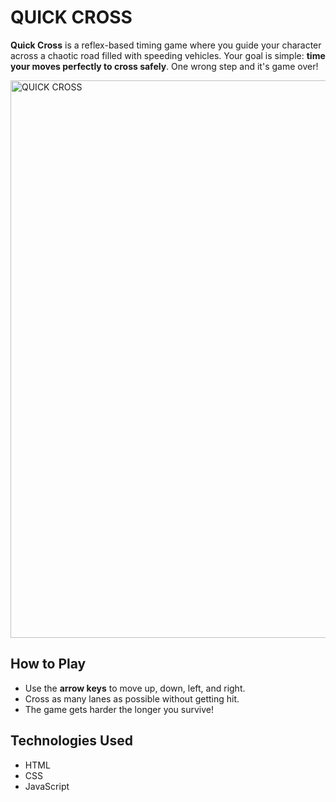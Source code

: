 # QUICK CROSS

**Quick Cross** is a reflex-based timing game where you guide your character across a chaotic road filled with speeding vehicles. Your goal is simple: **time your moves perfectly to cross safely**. One wrong step and it's game over!


<img width="1899" height="892" alt="QUICK CROSS" src="https://github.com/user-attachments/assets/aa752d9c-f732-44ee-bb8f-6ba17f007eaf" />


## How to Play

- Use the **arrow keys** to move up, down, left, and right.
- Cross as many lanes as possible without getting hit.
- The game gets harder the longer you survive!

## Technologies Used

- HTML
- CSS
- JavaScript
